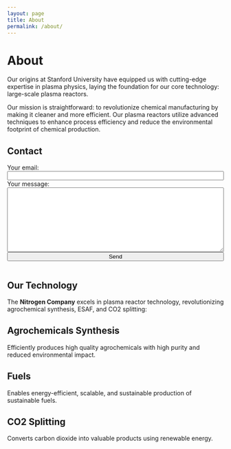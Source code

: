 ```yaml
---
layout: page
title: About
permalink: /about/
---
```


# About

Our origins at Stanford University have equipped us with cutting-edge expertise in plasma physics, laying the foundation for our core technology: large-scale plasma reactors.

Our mission is straightforward: to revolutionize chemical manufacturing by making it cleaner and more efficient. Our plasma reactors utilize advanced techniques to enhance process efficiency and reduce the environmental footprint of chemical production.

## Contact
<div style="text-align: center;">
  <!-- iframe where the form will submit, and the response will be loaded -->
  <iframe name="form_output" style="width: 0; height: 0; border: 0; visibility: hidden;" onload="formSubmitted()"></iframe>

  <!-- Form container for easier manipulation -->
  <div id="form-container">
    <form action="https://formspree.io/f/xwkgzpey" method="POST" target="form_output" style="display: inline-block; text-align: left; width: 100%; max-width: 600px;">
      <label for="email">Your email:</label>
      <br>
      <input type="email" id="email" name="email" required style="width: 100%;">
      <br>
      <label for="message">Your message:</label>
      <br>
      <textarea id="message" name="message" required style="width: 100%; height: 150px;"></textarea>
      <br>
      <button type="submit" style="width: 100%;">Send</button>
    </form>
  </div>
  <!-- Message displayed after form submission -->
  <div id="thank-you-message" style="display: none; max-width: 600px; margin: 20px auto; font-size: 18px;">
    Thank you for your submission. We will get back to you soon!
  </div>
</div>

<script>
  function formSubmitted() {
    // Check if the iframe body is empty; if not, assume content was loaded
    var iframe = document.getElementsByName('form_output')[0];
    if (iframe.contentDocument && iframe.contentDocument.body.innerHTML.trim() !== "") {
      // Hide the form
      document.getElementById('form-container').style.display = 'none';
      // Show the thank-you message
      document.getElementById('thank-you-message').style.display = 'block';
    }
  }
</script>





## Our Technology

The **Nitrogen Company** excels in plasma reactor technology, revolutionizing agrochemical synthesis, ESAF, and CO2 splitting:

## Agrochemicals Synthesis

Efficiently produces high quality agrochemicals with high purity and reduced environmental impact.

## Fuels

Enables energy-efficient, scalable, and sustainable production of sustainable fuels. 

## CO2 Splitting

Converts carbon dioxide into valuable products using renewable energy. 
